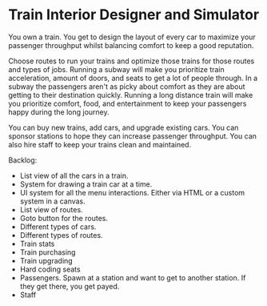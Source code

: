 # Train Interior Designer and Simulator

You own a train. You get to design the layout of every car to maximize your passenger throughput whilst balancing comfort to keep a good reputation.

Choose routes to run your trains and optimize those trains for those routes and types of jobs. Running a subway will make you prioritize train acceleration, amount of doors, and seats to get a lot of people through. In a subway the passengers aren't as picky about comfort as they are about getting to their destination quickly. Running a long distance train will make you prioritize comfort, food, and entertainment to keep your passengers happy during the long journey.

You can buy new trains, add cars, and upgrade existing cars. You can sponsor stations to hope they can increase passenger throughput. You can also hire staff to keep your trains clean and maintained.

Backlog:
 - List view of all the cars in a train.
 - System for drawing a train car at a time.
 - UI system for all the menu interactions. Either via HTML or a custom system in a canvas.
 - List view of routes.
 - Goto button for the routes.
 - Different types of cars.
 - Different types of routes.
 - Train stats
 - Train purchasing
 - Train upgrading
 - Hard coding seats
 - Passengers. Spawn at a station and want to get to another station. If they get there, you get payed.
 - Staff